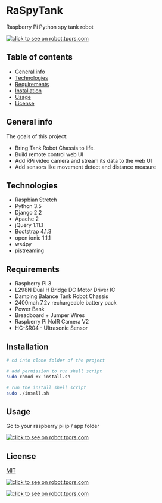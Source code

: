 # RaSpyTank
Raspberry Pi Python spy tank robot

[![click to see on robot.tpors.com](https://github.com/Roi/Raspberry-Pi-Web-Contorlled-RC-Tank-Robot-Camera/blob/master/images/tank2-medium.jpg)](https://youtu.be/8TKKN-tN8cY)

## Table of contents
* [General info](#general-info)
* [Technologies](#Technologies)
* [Requirements](#Requirements)
* [Installation](#Installation)
* [Usage](#Usage)
* [License](#License)

## General info
The goals of this project:
* Bring Tank Robot Chassis to life.
* Build remote control web UI 
* Add RPi video camera and stream its data to the web UI
* Add sensors like movement detect and distance measure

## Technologies
* Raspbian Stretch
* Python 3.5
* Django 2.2
* Apache 2
* jQuery 1.11.1
* Bootstrap 4.1.3
* open ionic 1.1.1
* ws4py
* pistreaming

## Requirements
* Raspberry Pi 3
* L298N Dual H Bridge DC Motor Driver IC
* Damping Balance Tank Robot Chassis
* 2400mah 7.2v rechargeable battery pack
* Power Bank
* Breadboard + Jumper Wires
* Raspberry Pi NoIR Camera V2
* HC-SR04 - Ultrasonic Sensor

## Installation
```bash
# cd into clone folder of the project

# add permission to run shell script
sudo chmod +x install.sh

# run the install shell script
sudo ./insall.sh

```

## Usage
Go to your raspberry pi ip / app folder

[![click to see on robot.tpors.com](https://github.com/Roi/Raspberry-Pi-Web-Contorlled-RC-Tank-Robot-Camera/blob/master/images/distance-sensor-small.jpg)](https://youtu.be/8TKKN-tN8cY)

## License
[MIT](https://choosealicense.com/licenses/mit/)

[![click to see on robot.tpors.com](https://github.com/Roi/Raspberry-Pi-Web-Contorlled-RC-Tank-Robot-Camera/blob/master/images/tank2-rear-small.jpg)](https://youtu.be/8TKKN-tN8cY)

[![click to see on robot.tpors.com](https://github.com/Roi/Raspberry-Pi-Web-Contorlled-RC-Tank-Robot-Camera/blob/master/images/tank2-front-small.jpg)](https://youtu.be/8TKKN-tN8cY)


